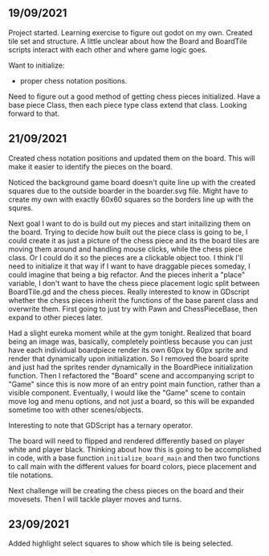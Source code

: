 ## 19/09/2021

Project started. Learning exercise to figure out godot on my own. Created tile set and structure. A little unclear about how the Board and BoardTile scripts interact with each other and where game logic goes.

Want to initialize:
- proper chess notation positions.

Need to figure out a good method of getting chess pieces initialized. Have a base piece Class, then each piece type class extend that class. Looking forward to that.

## 21/09/2021

Created chess notation positions and updated them on the board. This will make it easier to identify the pieces on the board.

Noticed the background game board doesn't quite line up with the created squares due to the outside boarder in the boarder.svg file. Might have to create my own with exactly 60x60 squares so the borders line up with the squres.

Next goal I want to do is build out my pieces and start initailizing them on the board. Trying to decide how built out the piece class is going to be, I could create it as just a picture of the chess piece and its the board tiles are moving them around and handling mouse clicks, while the chess piece class. Or I could do it so the pieces are a clickable object too. I think I'll need to initialize it that way if I want to have draggable pieces someday, I could imagine that being a big refactor. And the pieces inherit a "place" variable, I don't want to have the chess piece placement logic split between BoardTile.gd and the chess pieces. Really interested to know in GDscript whether the chess pieces inherit the functions of the base parent class and overwrite them. First going to just try with Pawn and ChessPieceBase, then expand to other pieces later.

Had a slight eureka moment while at the gym tonight. Realized that board being an image was, basically, completely pointless because you can just have each individual boardpiece render its own 60px by 60px sprite and render that dynamically upon initialization. So I removed the board sprite and just had the sprites render dynamically in the BoardPiece initialization function. Then I refactored the "Board" scene and accompanying script to "Game" since this is now more of an entry point main function, rather than a visible component. Eventually, I would like the "Game" scene to contain move log and menu options, and not just a board, so this will be expanded sometime too with other scenes/objects.

Interesting to note that GDScript has a ternary operator.

The board will need to flipped and rendered differently based on player white and player black. Thinking about how this is going to be accomplished in code, with a base function ```initialize_board_main``` and then two functions to call main with the different values for board colors, piece placement and tile notations.

Next challenge will be creating the chess pieces on the board and their movesets. Then I will tackle player moves and turns.

## 23/09/2021

Added highlight select squares to show which tile is being selected.